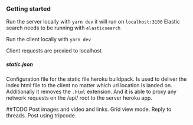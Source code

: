 ### Getting started

Run the server locally with `yarn dev` it will run on `localhost:3100`
Elastic search needs to be running with `elasticsearch`

Run the client locally with `yarn dev`

Client requests are proxied to localhost


##### static.json

Configuration file for the static file heroku buildpack. Is used to deliver the index html file to the client no matter which url location is landed on. Additionally it removes the `.html` extension. And it is able to proxy any network requests on the /api/ root to the server heroku app.

##TODO
Post images and video and links.
Grid view mode.
Reply to threads.
Post using tripcode.